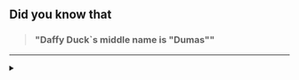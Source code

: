 ## Did you know that

<h3>
  <blockquote>
<!--START_SECTION:debris-->                                                                                                                                                                              
"Daffy Duck`s middle name is "Dumas""
<!--END_SECTION:debris-->
  </blockquote>
</h3>

-----

<details>
  <summary></summary>

<img src="https://github-readme-stats.vercel.app/api?show_icons=true&hide=issues&username=ekickx"> <img src="https://github-readme-stats.vercel.app/api/top-langs/?layout=compact&username=ekickx">

</details>
